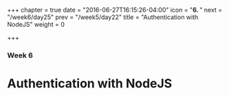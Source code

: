 +++
chapter = true
date = "2016-06-27T16:15:26-04:00"
icon = "<b>6. </b>"
next = "/week6/day25"
prev = "/week5/day22"
title = "Authentication with NodeJS"
weight = 0

+++

### Week 6

# Authentication with NodeJS
